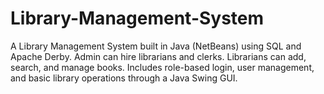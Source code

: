 # Library-Management-System
A Library Management System built in Java (NetBeans) using SQL and Apache Derby. Admin can hire librarians and clerks. Librarians can add, search, and manage books. Includes role-based login, user management, and basic library operations through a Java Swing GUI.
